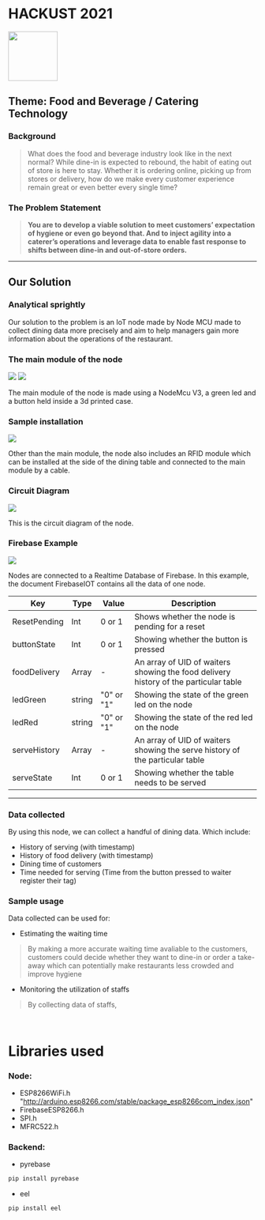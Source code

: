# HACKUST 2021
<img src="/Media/icon.png" height="100px" width="100px" >

## **Theme**: Food and Beverage / Catering Technology

### Background

>What does the food and beverage industry look like in the next normal? While dine-in is expected to rebound, the habit of eating out of store is here to stay. Whether it is ordering online, picking up from stores or delivery, how do we make every customer experience remain great or even better every single time?

### The Problem Statement

>**You are to develop a viable solution to meet customers’ expectation of hygiene or even go beyond that. And to inject agility into a caterer’s operations and leverage data to enable fast response to shifts between dine-in and out-of-store orders.**

---

## Our Solution
### Analytical sprightly

Our solution to the problem is an IoT node made by Node MCU made to collect dining data more precisely and aim to help managers gain more information about the operations of the restaurant.

### The main module of the node
<img src="/Media/MainModuleV2.png">
<img src="/Media/MainModuleV2WithNote.jpg">

The main module of the node is made using a NodeMcu V3, a green led and a button held inside a 3d printed case.

### Sample installation
<img src="/Media/SampleInstallation.png">

Other than the main module, the node also includes an RFID module which can be installed at the side of the dining table and connected to the main module by a cable.

### Circuit Diagram
<img src="/Media/Circuit.png">

This is the circuit diagram of the node.

### Firebase Example
<img src="/Media/DBExample.png">

Nodes are connected to a Realtime Database of Firebase. In this example, the document FirebaseIOT contains all the data of one node.

| Key          | Type   | Value      | Description                                                                          |
|--------------|--------|------------|--------------------------------------------------------------------------------------|
| ResetPending | Int    | 0 or 1     | Shows whether the node is pending for a reset                                        |
| buttonState  | Int    | 0 or 1     | Showing whether the button is pressed                                                |
| foodDelivery | Array  | -          | An array of UID of waiters showing the food delivery history of the particular table |
| ledGreen     | string | "0" or "1" | Showing the state of the green led on the node                                       |
| ledRed       | string | "0" or "1" | Showing the state of the red led on the node                                         |
| serveHistory | Array  | -          | An array of UID of waiters showing the serve history of the particular table         |
| serveState   | Int    | 0 or 1     | Showing whether the table needs to be served                                         |
---

### Data collected
By using this node, we can collect a handful of dining data. 
Which include:
* History of serving (with timestamp)
* History of food delivery (with timestamp)
* Dining time of customers
* Time needed for serving (Time from the button pressed to waiter register their tag)

### Sample usage
Data collected can be used for:
* Estimating the waiting time
> By making a more accurate waiting time avaliable to the customers, customers could decide whether they want to dine-in or order a take-away which can potentially make restaurants less crowded and improve hygiene
* Monitoring the utilization of staffs
> By collecting data of staffs, 



<img height = 15> 

# Libraries used

### Node:
* ESP8266WiFi.h "http://arduino.esp8266.com/stable/package_esp8266com_index.json"
* FirebaseESP8266.h
* SPI.h
* MFRC522.h

### Backend:
* pyrebase
```bash
pip install pyrebase
```
* eel
```bash
pip install eel
```